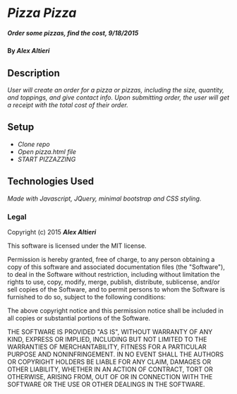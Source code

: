 # _Pizza Pizza_

##### _Order some pizzas, find the cost, 9/18/2015_

#### By _**Alex Altieri**_

## Description

_User will create an order for a pizza or pizzas, including the size, quantity, and toppings, and give contact info. Upon submitting order, the user will get a receipt with the total cost of their order._

## Setup

* _Clone repo_
* _Open pizza.html file_
* _START PIZZAZZING_

## Technologies Used

_Made with Javascript, JQuery, minimal bootstrap and CSS styling._

### Legal


Copyright (c) 2015 **_Alex Altieri_**

This software is licensed under the MIT license.

Permission is hereby granted, free of charge, to any person obtaining a copy
of this software and associated documentation files (the "Software"), to deal
in the Software without restriction, including without limitation the rights
to use, copy, modify, merge, publish, distribute, sublicense, and/or sell
copies of the Software, and to permit persons to whom the Software is
furnished to do so, subject to the following conditions:

The above copyright notice and this permission notice shall be included in
all copies or substantial portions of the Software.

THE SOFTWARE IS PROVIDED "AS IS", WITHOUT WARRANTY OF ANY KIND, EXPRESS OR
IMPLIED, INCLUDING BUT NOT LIMITED TO THE WARRANTIES OF MERCHANTABILITY,
FITNESS FOR A PARTICULAR PURPOSE AND NONINFRINGEMENT. IN NO EVENT SHALL THE
AUTHORS OR COPYRIGHT HOLDERS BE LIABLE FOR ANY CLAIM, DAMAGES OR OTHER
LIABILITY, WHETHER IN AN ACTION OF CONTRACT, TORT OR OTHERWISE, ARISING FROM,
OUT OF OR IN CONNECTION WITH THE SOFTWARE OR THE USE OR OTHER DEALINGS IN
THE SOFTWARE.